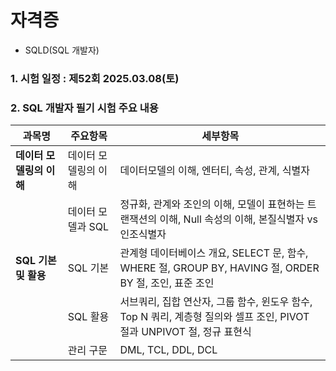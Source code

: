 # 자격증

- SQLD(SQL 개발자)
### 1. 시험 일정 : 제52회 2025.03.08(토)
### 2. SQL 개발자 필기 시험 주요 내용

| 과목명 | 주요항목 | 세부항목 |
|--------|----------|----------|
| **데이터 모델링의 이해** | 데이터 모델링의 이해 | 데이터모델의 이해, 엔터티, 속성, 관계, 식별자 |
|  | 데이터 모델과 SQL | 정규화, 관계와 조인의 이해, 모델이 표현하는 트랜잭션의 이해, Null 속성의 이해, 본질식별자 vs 인조식별자 |
| **SQL 기본 및 활용** | SQL 기본 | 관계형 데이터베이스 개요, SELECT 문, 함수, WHERE 절, GROUP BY, HAVING 절, ORDER BY 절, 조인, 표준 조인 |
|  | SQL 활용 | 서브쿼리, 집합 연산자, 그룹 함수, 윈도우 함수, Top N 쿼리, 계층형 질의와 셀프 조인, PIVOT 절과 UNPIVOT 절, 정규 표현식 |
|  | 관리 구문 | DML, TCL, DDL, DCL |
